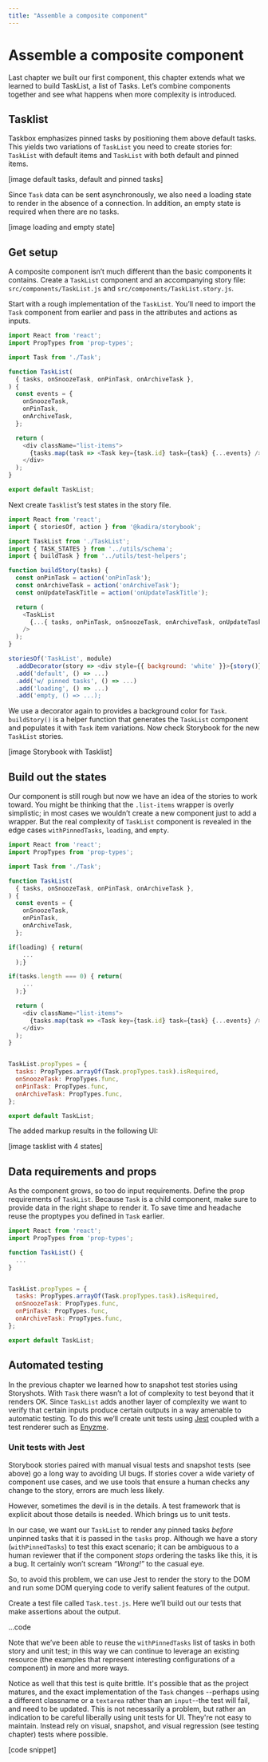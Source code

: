 ```yaml
---
title: "Assemble a composite component"
---
```



# Assemble a composite component
Last chapter we built our first component, this chapter extends what we learned to build TaskList, a list of Tasks. Let’s combine components together and see what happens when more complexity is introduced. 

## Tasklist
Taskbox emphasizes pinned tasks by positioning them above default tasks. This yields two variations of `TaskList` you need to create stories for: `TaskList` with default items and `TaskList` with both default and pinned items.

[image default tasks, default and pinned tasks]

Since `Task` data can be sent asynchronously, we also need a loading state to render in the absence of a connection. In addition, an empty state is required when there are no tasks. 

[image loading and empty state]

## Get setup
A composite component isn’t much different than the basic components it contains. Create a `TaskList` component and an accompanying story file: `src/components/TaskList.js` and `src/components/TaskList.story.js`.

Start with a rough implementation of the `TaskList`. You’ll need to import the `Task` component from earlier and pass in the attributes and actions as inputs.

```javascript
import React from 'react';
import PropTypes from 'prop-types';

import Task from './Task';

function TaskList(
  { tasks, onSnoozeTask, onPinTask, onArchiveTask },
) {
  const events = {
    onSnoozeTask,
    onPinTask,
    onArchiveTask,
  };

  return (
    <div className="list-items">
      {tasks.map(task => <Task key={task.id} task={task} {...events} />)}
    </div>
  );
}

export default TaskList;
```

Next create `Tasklist`’s test states in the story file. 

```javascript
import React from 'react';
import { storiesOf, action } from '@kadira/storybook';

import TaskList from './TaskList';
import { TASK_STATES } from '../utils/schema';
import { buildTask } from '../utils/test-helpers';

function buildStory(tasks) {
  const onPinTask = action('onPinTask');
  const onArchiveTask = action('onArchiveTask');
  const onUpdateTaskTitle = action('onUpdateTaskTitle');

  return (
    <TaskList
      {...{ tasks, onPinTask, onSnoozeTask, onArchiveTask, onUpdateTaskTitle }}
    />
  );
}

storiesOf('TaskList', module)
  .addDecorator(story => <div style={{ background: 'white' }}>{story()}</div>)
  .add('default', () => ...)
  .add('w/ pinned tasks', () => ...)
  .add('loading', () => ...)
  .add('empty, () => ...);
```

We use a decorator again to provides a background color for `Task`. `buildStory()` is a helper function that generates the `TaskList` component and populates it with `Task` item variations. Now check Storybook for the new `TaskList` stories.

[image Storybook with Tasklist]

## Build out the states
Our component is still rough but now we have an idea of the stories to work toward. You might be thinking that the `.list-items` wrapper is overly simplistic; in most cases we wouldn’t create a new component just to add a wrapper. But the real complexity of `TaskList` component is revealed in the edge cases `withPinnedTasks`, `loading`, and `empty`.

```javascript
import React from 'react';
import PropTypes from 'prop-types';

import Task from './Task';

function TaskList(
  { tasks, onSnoozeTask, onPinTask, onArchiveTask },
) {
  const events = {
    onSnoozeTask,
    onPinTask,
    onArchiveTask,
  };

if(loading) { return(
    ...
  );}

if(tasks.length === 0) { return(
    ...
  );}

  return (
    <div className="list-items">
      {tasks.map(task => <Task key={task.id} task={task} {...events} />)}
    </div>
  );
}


TaskList.propTypes = {
  tasks: PropTypes.arrayOf(Task.propTypes.task).isRequired,
  onSnoozeTask: PropTypes.func,
  onPinTask: PropTypes.func,
  onArchiveTask: PropTypes.func,
};

export default TaskList; 
```

The added markup results in the following UI:

[image tasklist with 4 states]

## Data requirements and props
As the component grows, so too do input requirements. Define the prop requirements of `TaskList`. Because `Task` is a child component, make sure to provide data in the right shape to render it. To save time and headache reuse the proptypes you defined in `Task` earlier.

```javascript
import React from 'react';
import PropTypes from 'prop-types';

function TaskList() {
  ...
}


TaskList.propTypes = {
  tasks: PropTypes.arrayOf(Task.propTypes.task).isRequired,
  onSnoozeTask: PropTypes.func,
  onPinTask: PropTypes.func,
  onArchiveTask: PropTypes.func,
};

export default TaskList;
```


## Automated testing
In the previous chapter we learned how to snapshot test stories using Storyshots. With `Task` there wasn’t a lot of complexity to test beyond that it renders OK. Since `TaskList` adds another layer of complexity we want to verify that certain inputs produce certain outputs in a way amenable to automatic testing. To do this we’ll create unit tests using [Jest](https://facebook.github.io/jest/) coupled with a test renderer such as [Enyzme](http://airbnb.io/enzyme/). 

### Unit tests with Jest
Storybook stories paired with manual visual tests and snapshot tests (see above) go a long way to avoiding UI bugs. If stories cover a wide variety of component use cases, and we use tools that ensure a human checks any change to the story, errors are much less likely.

However, sometimes the devil is in the details. A test framework that is explicit about those details is needed. Which brings us to unit tests.

In our case, we want our `TaskList` to render any pinned tasks *before* unpinned tasks that it is passed in the `tasks` prop. Although we have a story (`withPinnedTasks`) to test this exact scenario; it can be ambiguous to a human reviewer that if the component *stops* ordering the tasks like this, it is a bug. It certainly won’t scream *“Wrong!”* to the casual eye.

So, to avoid this problem, we can use Jest to render the story to the DOM and run some DOM querying code to verify salient features of the output.

Create a test file called `Task.test.js`. Here we’ll build out our tests that make assertions about the output.

...code

Note that we’ve been able to reuse the `withPinnedTasks` list of tasks in both story and unit test; in this way we can continue to leverage an existing resource (the examples that represent interesting configurations of a component) in more and more ways.

Notice as well that this test is quite brittle. It's possible that as the project matures, and the exact implementation of the `Task` changes --perhaps using a different classname or a `textarea` rather than an `input`--the test will fail, and need to be updated. This is not necessarily a problem, but rather an indication to be careful liberally using unit tests for UI. They're not easy to maintain. Instead rely on visual, snapshot, and visual regression (see testing chapter) tests where possible.


[code snippet]
